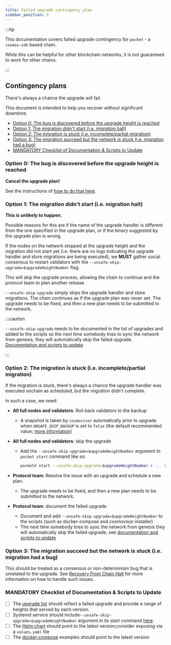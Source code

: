 ```yaml
---
title: Failed upgrade contingency plan
sidebar_position: 5
---
```


:::tip

This documentation covers failed upgrade contingency for `pocket` - a `cosmos-sdk` based chain.

While this can be helpful for other blockchain networks, it is not guaranteed to work for other chains.

:::

## Contingency plans <!-- omit in toc -->

There's always a chance the upgrade will fail.

This document is intended to help you recover without significant downtime.

- [Option 0: The bug is discovered before the upgrade height is reached](#option-0-the-bug-is-discovered-before-the-upgrade-height-is-reached)
- [Option 1: The migration didn't start (i.e. migration halt)](#option-1-the-migration-didnt-start-ie-migration-halt)
- [Option 2: The migration is stuck (i.e. incomplete/partial migration)](#option-2-the-migration-is-stuck-ie-incompletepartial-migration)
- [Option 3: The migration succeed but the network is stuck (i.e. migration had a bug)](#option-3-the-migration-succeed-but-the-network-is-stuck-ie-migration-had-a-bug)
- [MANDATORY Checklist of Documentation \& Scripts to Update](#mandatory-checklist-of-documentation--scripts-to-update)

### Option 0: The bug is discovered before the upgrade height is reached

**Cancel the upgrade plan!**

See the instructions of [how to do that here](./upgrade_procedure.md#cancelling-the-upgrade-plan).

### Option 1: The migration didn't start (i.e. migration halt)

**This is unlikely to happen.**

Possible reasons for this are if the name of the upgrade handler is different
from the one specified in the upgrade plan, or if the binary suggested by the
upgrade plan is wrong.

If the nodes on the network stopped at the upgrade height and the migration did not
start yet (i.e. there are no logs indicating the upgrade handler and store migrations are being executed),
we **MUST** gather social consensus to restart validators with the `--unsafe-skip-upgrade=$upgradeHeightNumber` flag.

This will skip the upgrade process, allowing the chain to continue and the protocol team to plan another release.

`--unsafe-skip-upgrade` simply skips the upgrade handler and store migrations.
The chain continues as if the upgrade plan was never set.
The upgrade needs to be fixed, and then a new plan needs to be submitted to the network.

:::caution

`--unsafe-skip-upgrade` needs to be documented in the list of upgrades and added
to the scripts so the next time somebody tries to sync the network from genesis,
they will automatically skip the failed upgrade.
[Documentation and scripts to update](#documentation-and-scripts-to-update)

<!-- TODO_MAINNET(@okdas): new cosmovisor UX can simplify this -->

:::

### Option 2: The migration is stuck (i.e. incomplete/partial migration)

If the migration is stuck, there's always a chance the upgrade handler was executed onchain as scheduled, but the migration didn't complete.

In such a case, we need:

- **All full nodes and validators**: Roll back validators to the backup

  - A snapshot is taken by `cosmovisor` automatically prior to upgrade when `UNSAFE_SKIP_BACKUP` is set to `false` (the default recommended value;
    [more information](https://docs.cosmos.network/main/build/tooling/cosmovisor#command-line-arguments-and-environment-variables))

- **All full nodes and validators**: skip the upgrade

  - Add the `--unsafe-skip-upgrade=$upgradeHeightNumber` argument to `pocket start` command like so:

    ```bash
    pocketd start --unsafe-skip-upgrade=$upgradeHeightNumber # ... the rest of the arguments
    ```

- **Protocol team**: Resolve the issue with an upgrade and schedule a new plan.

  - The upgrade needs to be fixed, and then a new plan needs to be submitted to the network.

- **Protocol team**: document the failed upgrade

  - Document and add `--unsafe-skip-upgrade=$upgradeHeightNumber` to the scripts (such as docker-compose and cosmovisor installer)
  - The next time somebody tries to sync the network from genesis they will automatically skip the failed upgrade; see [documentation and scripts to update](#documentation-and-scripts-to-update)

<!-- TODO_MAINNET(@okdas): new cosmovisor UX can simplify this -->

### Option 3: The migration succeed but the network is stuck (i.e. migration had a bug)

This should be treated as a consensus or non-determinism bug that is unrelated to the upgrade. See [Recovery From Chain Halt](recovery_from_chain_halt.md) for more information on how to handle such issues.

### MANDATORY Checklist of Documentation & Scripts to Update

- [ ] The [upgrade list](./upgrade_list.md) should reflect a failed upgrade and provide a range of heights that served by each version.
- [ ] Systemd service should include`--unsafe-skip-upgrade=$upgradeHeightNumber` argument in its start command [here](https://github.com/pokt-network/poktroll/blob/main/tools/installer/full-node.sh).
- [ ] The [Helm chart](https://github.com/pokt-network/helm-charts/blob/main/charts/pocketd/templates/StatefulSet.yaml) should point to the latest version;consider exposing via a `values.yaml` file
- [ ] The [docker-compose](https://github.com/pokt-network/pocket-docker-compose-example/tree/main/scripts) examples should point to the latest version
